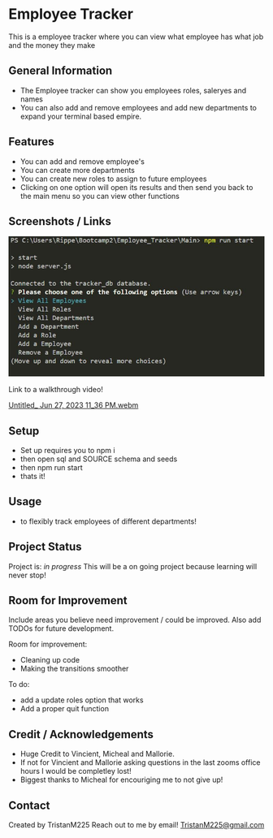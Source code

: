# Employee Tracker
This is a employee tracker where you can view what employee has what job and the money they make


## General Information
- The Employee tracker can show you employees roles, saleryes and names
- You can also add and remove employees and add new departments to expand your terminal based empire.



## Features
- You can add and remove employee's
- You can create more departments
- You can create new roles to assign to future employees
- Clicking on one option will open its results and then send you back to the main menu so you can view other functions



## Screenshots / Links
![Screenshot of project](./Main/assets/employeeTracker.JPG)

Link to a walkthrough video!

[Untitled_ Jun 27, 2023 11_36 PM.webm](https://github.com/TristanM225/Employee_Tracker/assets/126945628/ddf8cc2a-ad9f-4882-b94c-92e681b719f5)

 



## Setup
- Set up requires you to npm i
- then open sql and SOURCE schema and seeds
- then npm run start
- thats it!

## Usage
- to flexibly track employees of different departments!


## Project Status
Project is: _in progress_ 
This will be a on going project because learning will never stop!

## Room for Improvement
Include areas you believe need improvement / could be improved. Also add TODOs for future development.

Room for improvement:
- Cleaning up code
- Making the transitions smoother

To do:
- add a update roles option that works
- Add a proper quit function

## Credit / Acknowledgements 
- Huge Credit to Vincient, Micheal and Mallorie. 
- If not for Vincient and Mallorie asking questions in the last zooms office hours I would be completley lost! 
- Biggest thanks to Micheal for encouriging me to not give up!

## Contact
Created by TristanM225 Reach out to me by email! TristanM225@gmail.com
